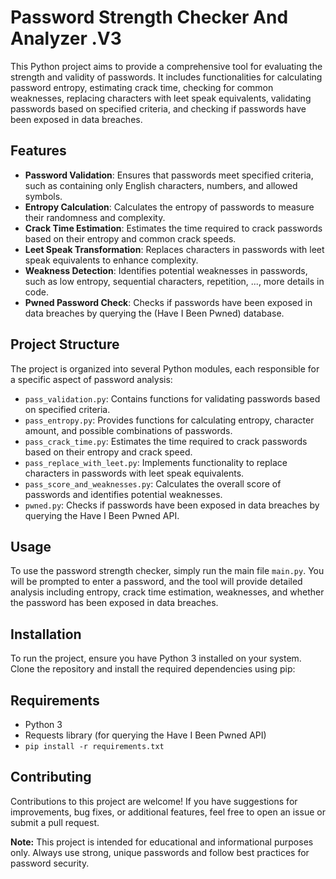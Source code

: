 # Password Strength Checker And Analyzer .V3

This Python project aims to provide a comprehensive tool for evaluating the strength and validity of passwords. It includes functionalities for calculating password entropy, estimating crack time, checking for common weaknesses, replacing characters with leet speak equivalents, validating passwords based on specified criteria, and checking if passwords have been exposed in data breaches.

## Features

- **Password Validation**: Ensures that passwords meet specified criteria, such as containing only English characters, numbers, and allowed symbols.
- **Entropy Calculation**: Calculates the entropy of passwords to measure their randomness and complexity.
- **Crack Time Estimation**: Estimates the time required to crack passwords based on their entropy and common crack speeds.
- **Leet Speak Transformation**: Replaces characters in passwords with leet speak equivalents to enhance complexity.
- **Weakness Detection**: Identifies potential weaknesses in passwords, such as low entropy, sequential characters, repetition, ..., more details in code.
- **Pwned Password Check**: Checks if passwords have been exposed in data breaches by querying the (Have I Been Pwned) database.

## Project Structure

The project is organized into several Python modules, each responsible for a specific aspect of password analysis:

- `pass_validation.py`: Contains functions for validating passwords based on specified criteria.
- `pass_entropy.py`: Provides functions for calculating entropy, character amount, and possible combinations of passwords.
- `pass_crack_time.py`: Estimates the time required to crack passwords based on their entropy and crack speed.
- `pass_replace_with_leet.py`: Implements functionality to replace characters in passwords with leet speak equivalents.
- `pass_score_and_weaknesses.py`: Calculates the overall score of passwords and identifies potential weaknesses.
- `pwned.py`: Checks if passwords have been exposed in data breaches by querying the Have I Been Pwned API.

## Usage

To use the password strength checker, simply run the main file `main.py`. You will be prompted to enter a password, and the tool will provide detailed analysis including entropy, crack time estimation, weaknesses, and whether the password has been exposed in data breaches.

## Installation

To run the project, ensure you have Python 3 installed on your system. Clone the repository and install the required dependencies using pip:

## Requirements
  
- Python 3
- Requests library (for querying the Have I Been Pwned API)
- ```pip install -r requirements.txt```

## Contributing

Contributions to this project are welcome! If you have suggestions for improvements, bug fixes, or additional features, feel free to open an issue or submit a pull request.

**Note:** This project is intended for educational and informational purposes only. Always use strong, unique passwords and follow best practices for password security.
